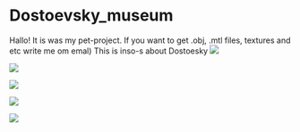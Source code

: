 # Dostoevsky_museum
Hallo! It is was my pet-project. If you want to get .obj, .mtl files, textures and etc write me om emal) 
This is inso-s about Dostoesky
![](https://github.com/Vadim131/Dostoevsky_museum/raw/main/images/info1.png)

![](https://github.com/Vadim131/Dostoevsky_museum/raw/main/images/info2.png)

![](https://github.com/Vadim131/Dostoevsky_museum/raw/main/images/info3.png)

![](https://github.com/Vadim131/Dostoevsky_museum/raw/main/images/info4.png)

![](https://github.com/Vadim131/Dostoevsky_museum/raw/main/images/info5.png)
